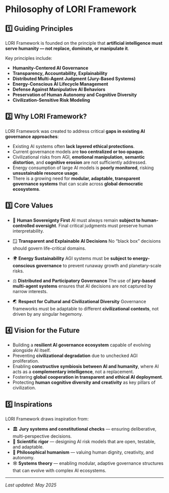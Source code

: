 # Philosophy of LORI Framework

## 1️⃣ Guiding Principles

LORI Framework is founded on the principle that **artificial intelligence must serve humanity — not replace, dominate, or manipulate it**.

Key principles include:

- **Humanity-Centered AI Governance**
- **Transparency, Accountability, Explainability**
- **Distributed Multi-Agent Judgment (Jury-Based Systems)**
- **Energy-Conscious AI Lifecycle Management**
- **Defense Against Manipulative AI Behaviors**
- **Preservation of Human Autonomy and Cognitive Diversity**
- **Civilization-Sensitive Risk Modeling**

## 2️⃣ Why LORI Framework?

LORI Framework was created to address critical **gaps in existing AI governance approaches**:

- Existing AI systems often **lack layered ethical protections**.
- Current governance models are **too centralized or too opaque**.
- Civilizational risks from AGI, **emotional manipulation**, **semantic distortion**, and **cognitive erosion** are not sufficiently addressed.
- Energy consumption of large AI models is **poorly monitored**, risking **unsustainable resource usage**.
- There is a growing need for **modular, adaptable, transparent governance systems** that can scale across **global democratic ecosystems**.

## 3️⃣ Core Values

- 🧭 **Human Sovereignty First**
AI must always remain **subject to human-controlled oversight**. Final critical judgments must preserve human interpretability.

- 🪟 **Transparent and Explainable AI Decisions**
No “black box” decisions should govern life-critical domains.

- 🌍 **Energy Sustainability**
AGI systems must be **subject to energy-conscious governance** to prevent runaway growth and planetary-scale risks.

- ⚖️ **Distributed and Participatory Governance**
The use of **jury-based multi-agent systems** ensures that AI decisions are not captured by narrow interests.

- 🌏 **Respect for Cultural and Civilizational Diversity**
Governance frameworks must be adaptable to different **civilizational contexts**, not driven by any singular hegemony.

## 4️⃣ Vision for the Future

- Building a **resilient AI governance ecosystem** capable of evolving alongside AI itself.
- Preventing **civilizational degradation** due to unchecked AGI proliferation.
- Enabling **constructive symbiosis between AI and humanity**, where AI acts as a **complementary intelligence**, not a replacement.
- Fostering **global cooperation in transparent and ethical AI deployment**.
- Protecting **human cognitive diversity and creativity** as key pillars of civilization.

## 5️⃣ Inspirations

LORI Framework draws inspiration from:

- 🏛️ **Jury systems and constitutional checks** — ensuring deliberative, multi-perspective decisions.
- 🔬 **Scientific rigor** — designing AI risk models that are open, testable, and adaptable.
- 🧠 **Philosophical humanism** — valuing human dignity, creativity, and autonomy.
- 🕸️ **Systems theory** — enabling modular, adaptive governance structures that can evolve with complex AI ecosystems.

---

_Last updated: May 2025_

